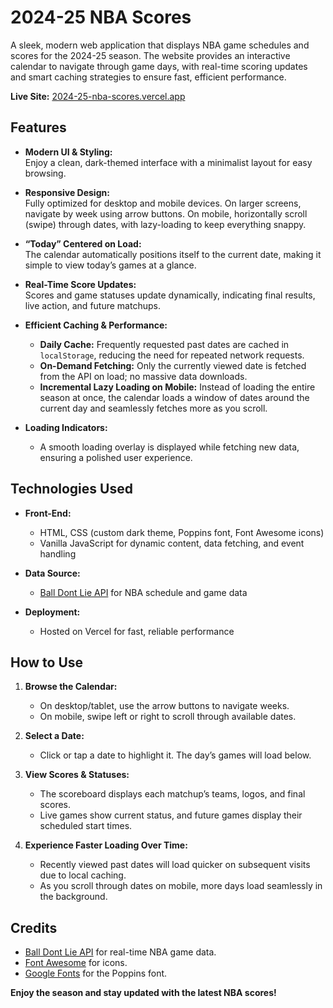 # 2024-25 NBA Scores

A sleek, modern web application that displays NBA game schedules and scores for the 2024-25 season. The website provides an interactive calendar to navigate through game days, with real-time scoring updates and smart caching strategies to ensure fast, efficient performance.

**Live Site:** [2024-25-nba-scores.vercel.app](https://2024-25-nba-scores.vercel.app/)

## Features

- **Modern UI & Styling:**  
  Enjoy a clean, dark-themed interface with a minimalist layout for easy browsing.

- **Responsive Design:**  
  Fully optimized for desktop and mobile devices. On larger screens, navigate by week using arrow buttons. On mobile, horizontally scroll (swipe) through dates, with lazy-loading to keep everything snappy.

- **“Today” Centered on Load:**  
  The calendar automatically positions itself to the current date, making it simple to view today’s games at a glance.

- **Real-Time Score Updates:**  
  Scores and game statuses update dynamically, indicating final results, live action, and future matchups.

- **Efficient Caching & Performance:**
  - **Daily Cache:** Frequently requested past dates are cached in `localStorage`, reducing the need for repeated network requests.
  - **On-Demand Fetching:** Only the currently viewed date is fetched from the API on load; no massive data downloads.
  - **Incremental Lazy Loading on Mobile:** Instead of loading the entire season at once, the calendar loads a window of dates around the current day and seamlessly fetches more as you scroll.

- **Loading Indicators:**
  - A smooth loading overlay is displayed while fetching new data, ensuring a polished user experience.

## Technologies Used

- **Front-End:**
  - HTML, CSS (custom dark theme, Poppins font, Font Awesome icons)
  - Vanilla JavaScript for dynamic content, data fetching, and event handling
  
- **Data Source:**
  - [Ball Dont Lie API](https://www.balldontlie.io/) for NBA schedule and game data

- **Deployment:**
  - Hosted on Vercel for fast, reliable performance

## How to Use

1. **Browse the Calendar:**
   - On desktop/tablet, use the arrow buttons to navigate weeks.
   - On mobile, swipe left or right to scroll through available dates.
   
2. **Select a Date:**
   - Click or tap a date to highlight it. The day’s games will load below.

3. **View Scores & Statuses:**
   - The scoreboard displays each matchup’s teams, logos, and final scores.
   - Live games show current status, and future games display their scheduled start times.

4. **Experience Faster Loading Over Time:**
   - Recently viewed past dates will load quicker on subsequent visits due to local caching.
   - As you scroll through dates on mobile, more days load seamlessly in the background.

## Credits

- [Ball Dont Lie API](https://www.balldontlie.io/) for real-time NBA game data.
- [Font Awesome](https://fontawesome.com/) for icons.
- [Google Fonts](https://fonts.google.com/) for the Poppins font.

**Enjoy the season and stay updated with the latest NBA scores!**
